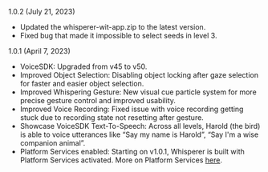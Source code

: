 1.0.2 (July 21, 2023)
- Updated the whisperer-wit-app.zip to the latest version.
- Fixed bug that made it impossible to select seeds in level 3.

1.0.1 (April 7, 2023)
- VoiceSDK: Upgraded from v45 to v50.
- Improved Object Selection: Disabling object locking after gaze selection for faster and easier object selection.
- Improved Whispering Gesture: New visual cue particle system for more precise gesture control and improved usability.
- Improved Voice Recording: Fixed issue with voice recording getting stuck due to recording state not resetting after gesture.
- Showcase VoiceSDK Text-To-Speech: Across all levels, Harold (the bird) is able to voice utterances like “Say my name is Harold”, “Say I'm a wise companion animal”.
- Platform Services enabled: Starting on v1.0.1, Whisperer is built with Platform Services activated. More on Platform Services [here](https://developer.oculus.com/documentation/unity/voice-sdk-platform-integration/).
